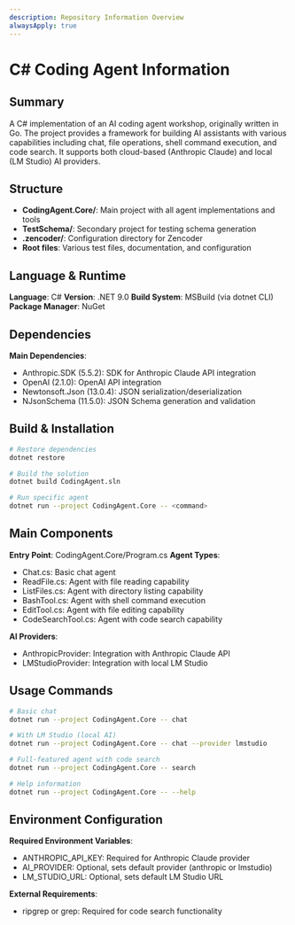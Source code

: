 ```yaml
---
description: Repository Information Overview
alwaysApply: true
---
```


# C# Coding Agent Information

## Summary
A C# implementation of an AI coding agent workshop, originally written in Go. The project provides a framework for building AI assistants with various capabilities including chat, file operations, shell command execution, and code search. It supports both cloud-based (Anthropic Claude) and local (LM Studio) AI providers.

## Structure
- **CodingAgent.Core/**: Main project with all agent implementations and tools
- **TestSchema/**: Secondary project for testing schema generation
- **.zencoder/**: Configuration directory for Zencoder
- **Root files**: Various test files, documentation, and configuration

## Language & Runtime
**Language**: C#
**Version**: .NET 9.0
**Build System**: MSBuild (via dotnet CLI)
**Package Manager**: NuGet

## Dependencies
**Main Dependencies**:
- Anthropic.SDK (5.5.2): SDK for Anthropic Claude API integration
- OpenAI (2.1.0): OpenAI API integration
- Newtonsoft.Json (13.0.4): JSON serialization/deserialization
- NJsonSchema (11.5.0): JSON Schema generation and validation

## Build & Installation
```bash
# Restore dependencies
dotnet restore

# Build the solution
dotnet build CodingAgent.sln

# Run specific agent
dotnet run --project CodingAgent.Core -- <command>
```

## Main Components
**Entry Point**: CodingAgent.Core/Program.cs
**Agent Types**:
- Chat.cs: Basic chat agent
- ReadFile.cs: Agent with file reading capability
- ListFiles.cs: Agent with directory listing capability
- BashTool.cs: Agent with shell command execution
- EditTool.cs: Agent with file editing capability
- CodeSearchTool.cs: Agent with code search capability

**AI Providers**:
- AnthropicProvider: Integration with Anthropic Claude API
- LMStudioProvider: Integration with local LM Studio

## Usage Commands
```bash
# Basic chat
dotnet run --project CodingAgent.Core -- chat

# With LM Studio (local AI)
dotnet run --project CodingAgent.Core -- chat --provider lmstudio

# Full-featured agent with code search
dotnet run --project CodingAgent.Core -- search

# Help information
dotnet run --project CodingAgent.Core -- --help
```

## Environment Configuration
**Required Environment Variables**:
- ANTHROPIC_API_KEY: Required for Anthropic Claude provider
- AI_PROVIDER: Optional, sets default provider (anthropic or lmstudio)
- LM_STUDIO_URL: Optional, sets default LM Studio URL

**External Requirements**:
- ripgrep or grep: Required for code search functionality